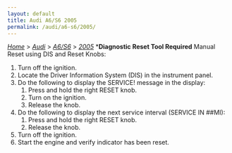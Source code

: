```yaml
---
layout: default
title: Audi A6/S6 2005
permalink: /audi/a6-s6/2005/
---
```

[*Home*](/) > [*Audi*](/audi/) > [*A6/S6*](/audi/a6-s6/) > [*2005*](/audi/a6-s6/2005/)
***Diagnostic Reset Tool Required**
Manual Reset using DIS and Reset Knobs:
1. Turn off the ignition.
2. Locate the Driver Information System (DIS) in the instrument panel.
3. Do the following to display the SERVICE! message in the display:
    1) Press and hold the right RESET knob.
    2) Turn on the ignition.
    3) Release the knob.
4. Do the following to display the next service interval (SERVICE IN ##MI):
    1) Press and hold the right RESET knob.
    2) Release the knob.
5. Turn off the ignition.
6. Start the engine and verify indicator has been reset.